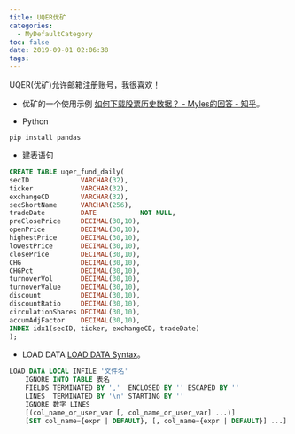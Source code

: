 ```yaml
---
title: UQER优矿
categories:
  - MyDefaultCategory
toc: false
date: 2019-09-01 02:06:38
tags:
---
```

UQER(优矿)允许邮箱注册账号，我很喜欢！
<!-- more -->

* 优矿的一个使用示例
[如何下载股票历史数据？ - Myles的回答 - 知乎](https://www.zhihu.com/question/22145919/answer/76852520)。  

* Python
```
pip install pandas
```

* 建表语句
```sql
CREATE TABLE uqer_fund_daily(
secID             VARCHAR(32),
ticker            VARCHAR(32),
exchangeCD        VARCHAR(32),
secShortName      VARCHAR(256),
tradeDate         DATE           NOT NULL,
preClosePrice     DECIMAL(30,10),
openPrice         DECIMAL(30,10),
highestPrice      DECIMAL(30,10),
lowestPrice       DECIMAL(30,10),
closePrice        DECIMAL(30,10),
CHG               DECIMAL(30,10),
CHGPct            DECIMAL(30,10),
turnoverVol       DECIMAL(30,10),
turnoverValue     DECIMAL(30,10),
discount          DECIMAL(30,10),
discountRatio     DECIMAL(30,10),
circulationShares DECIMAL(30,10),
accumAdjFactor    DECIMAL(30,10),
INDEX idx1(secID, ticker, exchangeCD, tradeDate)
);
```

* LOAD DATA
[LOAD DATA Syntax](https://dev.mysql.com/doc/refman/5.7/en/load-data.html)。  
```sql
LOAD DATA LOCAL INFILE '文件名'
    IGNORE INTO TABLE 表名
    FIELDS TERMINATED BY ','  ENCLOSED BY '' ESCAPED BY ''
    LINES  TERMINATED BY '\n' STARTING BY ''
    IGNORE 数字 LINES
    [(col_name_or_user_var [, col_name_or_user_var] ...)]
    [SET col_name={expr | DEFAULT}, [, col_name={expr | DEFAULT}] ...]
```

